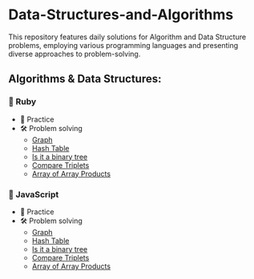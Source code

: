 # Data-Structures-and-Algorithms
This repository features daily solutions for Algorithm and Data Structure problems, employing various programming languages and presenting diverse approaches to problem-solving.

## Algorithms & Data Structures:
### 📗 Ruby
- 🏹 Practice
- 🛠 Problem solving
  - [Graph](./problem-solving-rb/graph.rb)
  - [Hash Table](./problem-solving-rb/hash_table)
  - [Is it a binary tree](./problem-solving-rb/is-it-a-binary-search-tree.rb)
  - [Compare Triplets](./problem-solving-rb/compare_triplets)
  - [Array of Array Products](./problem-solving-rb/array_of_array_products.rb)

### 📘 JavaScript
- 🏹 Practice
- 🛠  Problem solving
  - [Graph](./problem-solving-js/graph.js)
  - [Hash Table](./problem-solving-js/hashTable.js)
  - [Is it a binary tree](./problem-solving-js/is-it-a-binary-search-tree.js)
  - [Compare Triplets](./problem-solving-js/compareTriplets.js)
  - [Array of Array Products](./problem-solving-js/arrayOfArrayProducts.js)
